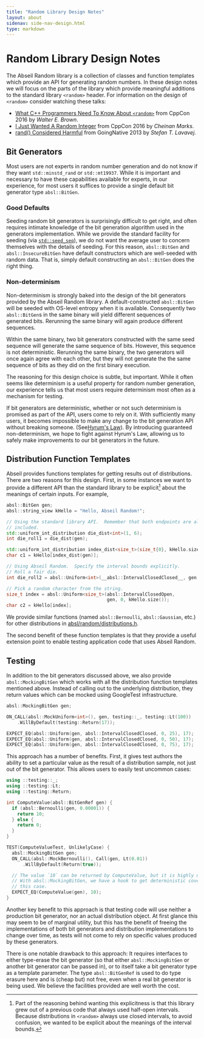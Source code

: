 ```yaml
---
title: "Random Library Design Notes"
layout: about
sidenav: side-nav-design.html
type: markdown
---
```


# Random Library Design Notes

The Abseil Random library is a collection of classes and function templates
which provide an API for generating random numbers. In these design notes we
will focus on the parts of the library which provide meaningful additions to the
standard library `<random>` header. For information on the design of `<random>`
consider watching these talks:

*   [What C++ Programmers Need To Know About `<random>`](https://youtu.be/6DPkyvkMkk8)
    from CppCon 2016 by _Walter E. Brown_.
*   [I Just Wanted A Random Integer](https://youtu.be/4_QO1nm7uJs) from CppCon
    2016 by _Cheinan Marks_.
*   [rand() Considered Harmful](https://youtu.be/8hREcJ4CFKI) from GoingNative
    2013 by _Stefan T. Lavavej_.

## Bit Generators

Most users are not experts in random number generation and do not know if they
want `std::minstd_rand` or `std::mt19937`. While it is important and necessary
to have these capabilities available for experts, in our experience, for most
users it suffices to provide a single default bit generator type `absl::BitGen`.

### Good Defaults

Seeding random bit generators is surprisingly difficult to get right, and often
requires intimate knowledge of the bit generation algorithm used in the
generators implementation. While we provide the standard facility for seeding
(via
[`std::seed_seq`](https://en.cppreference.com/w/cpp/numeric/random/seed_seq)),
we do not want the average user to concern themselves with the details of
seeding. For this reason, `absl::BitGen` and `absl::InsecureBitGen` have default
constructors which are well-seeded with random data. That is, simply default
constructing an `absl::BitGen` does the right thing.

### Non-determinism

Non-determinism is strongly baked into the design of the bit generators provided
by the Abseil Random library. A default-constructed `absl::BitGen` will be
seeded with OS-level entropy when it is available. Consequently two
`absl::BitGen`s in the same binary will yield different sequences of generated
bits. Rerunning the same binary will again produce different sequences.

Within the same binary, two bit generators constructed with the same seed
sequence will generate the same sequence of bits. However, this sequence is not
deterministic. Rerunning the same binary, the two generators will once again
agree with each other, but they will not generate the the same sequence of bits
as they did on the first binary execution.

The reasoning for this design choice is subtle, but important. While it often
seems like determinism is a useful property for random number generation, our
experience tells us that most users require determinism most often as a
mechanism for testing.

If bit generators are deterministic, whether or not such determinism is
promised as part of the API, users come to rely on it. With sufficiently
many users, it becomes impossible to make any change to the bit generation API
without breaking someone. (See[Hyrum's Law](http://hyrumslaw.com)). By
introducing guaranteed non-determinism, we hope to fight against Hyrum's Law,
allowing us to safely make improvements to our bit generators in the future.

## Distribution Function Templates

Abseil provides functions templates for getting results out of distributions.
There are two reasons for this design. First, in some instances we want to
provide a different API than the standard library to be explicit[^explicit]
about the meanings of certain inputs. For example,

```c++
absl::BitGen gen;
absl::string_view kHello = "Hello, Abseil Random!";

// Using the standard library API.  Remember that both endpoints are always
// included.
std::uniform_int_distribution die_dist<int>(1, 6);
int die_roll1 = die_dist(gen);

std::uniform_int_distribution index_dist<size_t>(size_t{0}, kHello.size() - 1);
char c1 = kHello[index_dist(gen)];

// Using Abseil Random.  Specify the interval bounds explicitly.
// Roll a fair die.
int die_roll2 = absl::Uniform<int>(__absl::IntervalClosedClosed__, gen, 1, 6);

// Pick a random character from the string.
size_t index = absl::Uniform<size_t>(absl::IntervalClosedOpen,
                                     gen, 0, kHello.size());
char c2 = kHello[index];
```

We provide similar functions (named `absl::Bernoulli`, `absl::Gaussian`, etc.)
for other distributions in
[absl/random/distributions.h](https://github.com/abseil/abseil-cpp/tree/master/absl/random/distributions.h).

The second benefit of these function templates is that they provide a useful
extension point to enable testing application code that uses Abseil Random.

## Testing

In addition to the bit generators discussed above, we also provide
`absl::MockingBitGen` which works with all the distribution function templates
mentioned above.  Instead of calling out to the underlying distribution, they
return values which can be mocked using GoogleTest infrastructure.

```c++
absl::MockingBitGen gen;

ON_CALL(absl::MockUniform<int>(), gen, testing::_, testing::Lt(100))
    .WillByDefault(testing::Return(17));

EXPECT_EQ(absl::Uniform(gen, absl::IntervalClosedClosed, 0, 25), 17);
EXPECT_EQ(absl::Uniform(gen, absl::IntervalClosedClosed, 0, 50), 17);
EXPECT_EQ(absl::Uniform(gen, absl::IntervalClosedClosed, 0, 75), 17);
```

This approach has a number of benefits. First, it gives test authors the ability
to set a particular value as the result of a distribution sample, not just out
of the bit generator. This allows users to easily test uncommon cases:

```cpp
using ::testing::_;
using ::testing::Lt;
using ::testing::Return;

int ComputeValue(absl::BitGenRef gen) {
  if (absl::Bernoulli(gen, 0.00001)) {
    return 10;
  } else {
    return 0;
  }
}

TEST(ComputeValueTest, UnlikelyCase) {
  absl::MockingBitGen gen;
  ON_CALL(absl::MockBernoulli(), Call(gen, Lt(0.01))
      .WillByDefault(Return(true));

  // The value `10` can be returned by ComputeValue, but it is highly unlikely.
  // With absl::MockingBitGen, we have a hook to get deterministic coverage of
  // this case.
  EXPECT_EQ(ComputeValue(gen), 10);
}
```

Another key benefit to this approach is that testing code will use neither a
production bit generator, nor an actual distribution object. At first glance
this may seem to be of marginal utility, but this has the benefit of freeing the
implementations of both bit generators and distribution implementations to
change over time, as tests will not come to rely on specific values produced by
these generators.

There is one notable drawback to this approach: It requires interfaces to
either type-erase the bit generator (so that either `absl::MockingBitGen` or
another bit generator can be passed in), or to itself take a bit generator type
as a template parameter. The type `absl::BitGenRef` is used to do type erasure
here and is (cheap but) not free, even when a real bit generator is being used.
We believe the facilities provided are well worth the cost.

[^explicit]: Part of the reasoning behind wanting this explicitness is that this
    library grew out of a previous code that always used half-open
    intervals. Because distributions in `<random>` always use closed
    intervals, to avoid confusion, we wanted to be explicit about the
    meanings of the interval bounds.
